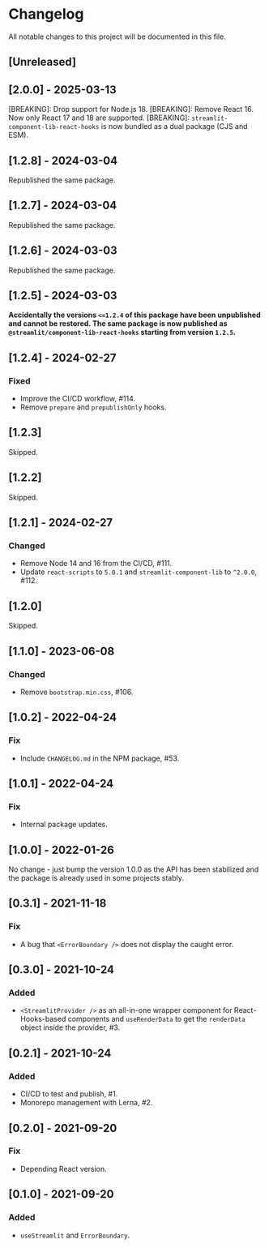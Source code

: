 # Changelog

All notable changes to this project will be documented in this file.

## [Unreleased]

## [2.0.0] - 2025-03-13

[BREAKING]: Drop support for Node.js 18.
[BREAKING]: Remove React 16. Now only React 17 and 18 are supported.
[BREAKING]: `streamlit-component-lib-react-hooks` is now bundled as a dual package (CJS and ESM).

## [1.2.8] - 2024-03-04

Republished the same package.

## [1.2.7] - 2024-03-04

Republished the same package.

## [1.2.6] - 2024-03-03

Republished the same package.

## [1.2.5] - 2024-03-03

**Accidentally the versions `<=1.2.4` of this package have been unpublished and cannot be restored. The same package is now published as `@streamlit/component-lib-react-hooks` starting from version `1.2.5`.**

## [1.2.4] - 2024-02-27

### Fixed

- Improve the CI/CD workflow, #114.
- Remove `prepare` and `prepublishOnly` hooks.

## [1.2.3]

Skipped.

## [1.2.2]

Skipped.

## [1.2.1] - 2024-02-27

### Changed

- Remove Node 14 and 16 from the CI/CD, #111.
- Update `react-scripts` to `5.0.1` and `streamlit-component-lib` to `^2.0.0`, #112.

## [1.2.0]

Skipped.

## [1.1.0] - 2023-06-08

### Changed

- Remove `bootstrap.min.css`, #106.

## [1.0.2] - 2022-04-24

### Fix

- Include `CHANGELOG.md` in the NPM package, #53.

## [1.0.1] - 2022-04-24

### Fix

- Internal package updates.

## [1.0.0] - 2022-01-26

No change - just bump the version 1.0.0 as the API has been stabilized and the package is already used in some projects stably.

## [0.3.1] - 2021-11-18

### Fix

- A bug that `<ErrorBoundary />` does not display the caught error.

## [0.3.0] - 2021-10-24

### Added

- `<StreamlitProvider />` as an all-in-one wrapper component for React-Hooks-based components and `useRenderData` to get the `renderData` object inside the provider, #3.

## [0.2.1] - 2021-10-24

### Added

- CI/CD to test and publish, #1.
- Monorepo management with Lerna, #2.

## [0.2.0] - 2021-09-20

### Fix

- Depending React version.

## [0.1.0] - 2021-09-20

### Added

- `useStreamlit` and `ErrorBoundary`.
